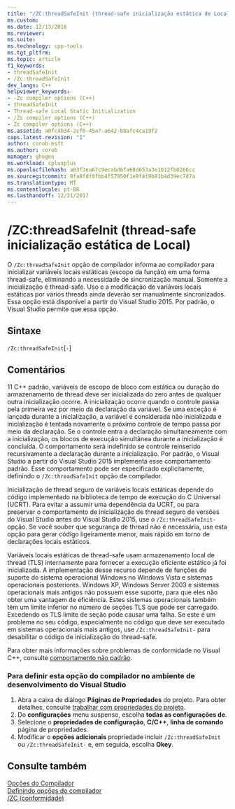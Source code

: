 ```yaml
---
title: "/ZC:threadSafeInit (thread-safe inicialização estática de Local) | Microsoft Docs"
ms.custom: 
ms.date: 12/13/2016
ms.reviewer: 
ms.suite: 
ms.technology: cpp-tools
ms.tgt_pltfrm: 
ms.topic: article
f1_keywords:
- threadSafeInit
- /Zc:threadSafeInit
dev_langs: C++
helpviewer_keywords:
- -Zc compiler options (C++)
- threadSafeInit
- Thread-safe Local Static Initialization
- /Zc compiler options (C++)
- Zc compiler options (C++)
ms.assetid: a0fc4b34-2cf0-45a7-a642-b8afc4ca19f2
caps.latest.revision: "1"
author: corob-msft
ms.author: corob
manager: ghogen
ms.workload: cplusplus
ms.openlocfilehash: a03f3ea67c9ecabd6fa68d653a3e1812fb0266cc
ms.sourcegitcommit: 8fa8fdf0fbb4f57950f1e8f4f9b81b4d39ec7d7a
ms.translationtype: MT
ms.contentlocale: pt-BR
ms.lasthandoff: 12/21/2017
---
```

# <a name="zcthreadsafeinit-thread-safe-local-static-initialization"></a>/ZC:threadSafeInit (thread-safe inicialização estática de Local)  
O `/Zc:threadSafeInit` opção de compilador informa ao compilador para inicializar variáveis locais estáticas (escopo da função) em uma forma thread-safe, eliminando a necessidade de sincronização manual. Somente a inicialização é thread-safe. Uso e a modificação de variáveis locais estáticas por vários threads ainda deverão ser manualmente sincronizados. Essa opção está disponível a partir do Visual Studio 2015. Por padrão, o Visual Studio permite que essa opção.  
  
## <a name="syntax"></a>Sintaxe  
  
`/Zc:threadSafeInit`[`-`]  
  
## <a name="remarks"></a>Comentários  
  
11 C++ padrão, variáveis de escopo de bloco com estática ou duração do armazenamento de thread deve ser inicializada do zero antes de qualquer outra inicialização ocorre. A inicialização ocorre quando o controle passa pela primeira vez por meio da declaração da variável. Se uma exceção é lançada durante a inicialização, a variável é considerada não inicializada e inicialização é tentada novamente o próximo controle de tempo passa por meio da declaração. Se o controle entra a declaração simultaneamente com a inicialização, os blocos de execução simultânea durante a inicialização é concluída. O comportamento será indefinido se controle reinserido recursivamente a declaração durante a inicialização. Por padrão, o Visual Studio a partir do Visual Studio 2015 implementa esse comportamento padrão. Esse comportamento pode ser especificado explicitamente, definindo o `/Zc:threadSafeInit` opção de compilador.  
  
Inicialização de thread seguro de variáveis locais estáticas depende do código implementado na biblioteca de tempo de execução do C Universal (UCRT). Para evitar a assumir uma dependência da UCRT, ou para preservar o comportamento de inicialização de thread seguro de versões do Visual Studio antes do Visual Studio 2015, use o `/Zc:threadSafeInit-` opção. Se você souber que segurança de thread não é necessária, use esta opção para gerar código ligeiramente menor, mais rápido em torno de declarações locais estáticos.  
  
Variáveis locais estáticas de thread-safe usam armazenamento local de thread (TLS) internamente para fornecer a execução eficiente estático já foi inicializada. A implementação desse recurso depende de funções de suporte do sistema operacional Windows no Windows Vista e sistemas operacionais posteriores. Windows XP, Windows Server 2003 e sistemas operacionais mais antigos não possuem esse suporte, para que eles não obter uma vantagem de eficiência. Estes sistemas operacionais também têm um limite inferior no número de seções TLS que pode ser carregado. Excedendo os TLS limite de seção pode causar uma falha. Se este é um problema no seu código, especialmente no código que deve ser executado em sistemas operacionais mais antigos, use `/Zc:threadSafeInit-` para desabilitar o código de inicialização do thread-safe.  
  
Para obter mais informações sobre problemas de conformidade no Visual C++, consulte [comportamento não padrão](../../cpp/nonstandard-behavior.md).
  
### <a name="to-set-this-compiler-option-in-the-visual-studio-development-environment"></a>Para definir esta opção do compilador no ambiente de desenvolvimento do Visual Studio
1.  Abra a caixa de diálogo **Páginas de Propriedades** do projeto. Para obter detalhes, consulte [trabalhar com propriedades do projeto](../../ide/working-with-project-properties.md).
2.  Do **configurações** menu suspenso, escolha **todas as configurações de**.
3.  Selecione o **propriedades de configuração**, **C/C++**, **linha de comando** página de propriedades.
4.  Modificar o **opções adicionais** propriedade incluir `/Zc:threadSafeInit` ou `/Zc:threadSafeInit-` e, em seguida, escolha **Okey**.

## <a name="see-also"></a>Consulte também  
[Opções do Compilador](../../build/reference/compiler-options.md)  
[Definindo opções do compilador](../../build/reference/setting-compiler-options.md)  
[/ZC (conformidade)](../../build/reference/zc-conformance.md)  
